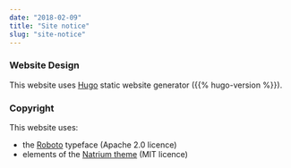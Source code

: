 ```yaml
---
date: "2018-02-09"
title: "Site notice"
slug: "site-notice"
---
```


### Website Design

This website uses [Hugo](https://gohugo.io/) static website generator ({{% hugo-version %}}).

### Copyright

This website uses:

- the [Roboto](https://fonts.google.com/specimen/Roboto) typeface (Apache 2.0 licence)
- elements of the [Natrium theme](https://github.com/mobybit/hugo-natrium-theme) (MIT licence)
